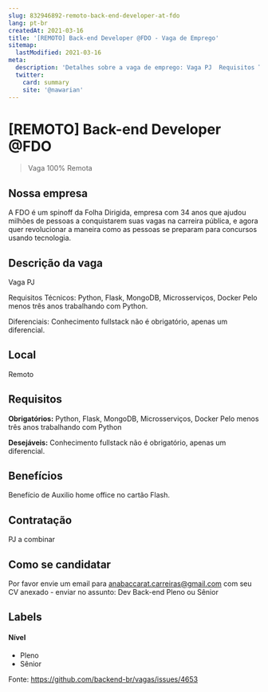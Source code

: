 ```yaml
---
slug: 832946892-remoto-back-end-developer-at-fdo
lang: pt-br
createdAt: 2021-03-16
title: '[REMOTO] Back-end Developer @FDO - Vaga de Emprego'
sitemap:
  lastModified: 2021-03-16
meta:
  description: 'Detalhes sobre a vaga de emprego: Vaga PJ  Requisitos Técnicos: Python, Flask, MongoDB, Microsserviços, Docker Pelo menos três anos trabalhando com Python. Diferenciais: Conhecimento fullstack não é obrigatório, apenas um diferencial.'
  twitter:
    card: summary
    site: '@nawarian'
---
```


# [REMOTO] Back-end Developer @FDO

<!--
==================================================
[REMOTO]
==================================================
-->
<!-- 
==================================================
POR FAVOR, SÓ POSTE SE A VAGA FOR PARA BACK-END!

Não faça distinção de gênero no título da vaga.

Use: "Back-End Developer" ao invés de 
"Desenvolvedor Back-End" \o/

Exemplo: `[São Paulo] Back-End Developer @ NOME DA EMPRESA`
==================================================
-->
<!--
==================================================
Caso a vaga for remoto durante a pandemia deixar a linha abaixo
==================================================
-->
> Vaga 100% Remota 

## Nossa empresa

A FDO é um spinoff da Folha Dirigida, empresa com 34 anos que ajudou milhões de pessoas a conquistarem suas vagas na carreira pública, e agora quer revolucionar a maneira como as pessoas se preparam para concursos usando tecnologia.

## Descrição da vaga

Vaga PJ 

Requisitos Técnicos:
Python, Flask, MongoDB, Microsserviços, Docker
Pelo menos três anos trabalhando com Python.

Diferenciais:
Conhecimento fullstack não é obrigatório, apenas um diferencial.


## Local

Remoto

## Requisitos

**Obrigatórios:**
Python, Flask, MongoDB, Microsserviços, Docker
Pelo menos três anos trabalhando com Python

**Desejáveis:**
Conhecimento fullstack não é obrigatório, apenas um diferencial.

## Benefícios

Benefício de Auxilio home office no cartão Flash.

## Contratação

PJ a combinar

## Como se candidatar

Por favor envie um email para anabaccarat.carreiras@gmail.com com seu CV anexado - enviar no assunto: Dev Back-end Pleno ou Sênior

## Labels
<!-- retire os labels que não fazem sentido à vaga -->

#### Nível
- Pleno
- Sênior




Fonte: https://github.com/backend-br/vagas/issues/4653